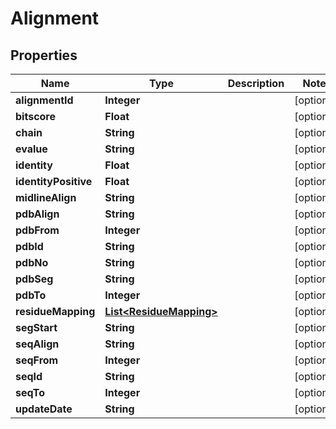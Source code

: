
# Alignment

## Properties
Name | Type | Description | Notes
------------ | ------------- | ------------- | -------------
**alignmentId** | **Integer** |  |  [optional]
**bitscore** | **Float** |  |  [optional]
**chain** | **String** |  |  [optional]
**evalue** | **String** |  |  [optional]
**identity** | **Float** |  |  [optional]
**identityPositive** | **Float** |  |  [optional]
**midlineAlign** | **String** |  |  [optional]
**pdbAlign** | **String** |  |  [optional]
**pdbFrom** | **Integer** |  |  [optional]
**pdbId** | **String** |  |  [optional]
**pdbNo** | **String** |  |  [optional]
**pdbSeg** | **String** |  |  [optional]
**pdbTo** | **Integer** |  |  [optional]
**residueMapping** | [**List&lt;ResidueMapping&gt;**](ResidueMapping.md) |  |  [optional]
**segStart** | **String** |  |  [optional]
**seqAlign** | **String** |  |  [optional]
**seqFrom** | **Integer** |  |  [optional]
**seqId** | **String** |  |  [optional]
**seqTo** | **Integer** |  |  [optional]
**updateDate** | **String** |  |  [optional]



